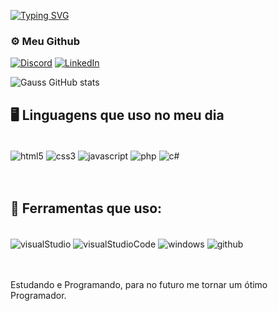 [![Typing SVG](https://readme-typing-svg.herokuapp.com/?color=6EC207&size=35&center=true&vCenter=true&width=1000&lines=Ola!+👋;+Seja+Bem+vindo+ao+meu+Github!+😎👌;:%29)](https://git.io/typing-svg)

### ⚙️ Meu Github

[![Discord](https://img.shields.io/badge/Discord-7289DA?style=for-the-badge&logo=discord&logoColor=white)](https://discord.com/channels/@sr_gauss)
[![LinkedIn](https://img.shields.io/badge/LinkedIn-0077B5?style=for-the-badge&logo=linkedin&logoColor=white)](https://www.linkedin.com/in/gustavo-fran%C3%A7a-311636297/)

![Gauss GitHub stats](https://github-readme-stats.vercel.app/api?username=SrGauss&show_icons=true&theme=merko)

## 🖥️ Linguagens que uso no meu dia

<div style="display: inline_block"><br/>
    <img align="center" alt="html5" src="https://img.shields.io/badge/HTML5-E34F26?style=for-the-badge&logo=html5&logoColor=white" />
        <img align="center" alt="css3" src="https://img.shields.io/badge/CSS3-1572B6?style=for-the-badge&logo=css3&logoColor=white" />
                <img align="center" alt="javascript" src="https://img.shields.io/badge/JavaScript-F7DF1E?style=for-the-badge&logo=javascript&logoColor=black" />
                        <img align="center" alt="php" src="https://img.shields.io/badge/PHP-777BB4?style=for-the-badge&logo=php&logoColor=white" />
                                <img align="center" alt="c#" src="https://img.shields.io/badge/C%23-239120?style=for-the-badge&logo=c-sharp&logoColor=white" />
</div><br/><br/>

## 🔧 Ferramentas que uso:

<div style="display: inline_block"><br/>
    <img align="center" alt="visualStudio" src="https://img.shields.io/badge/Visual_Studio-5C2D91?style=for-the-badge&logo=visual%20studio&logoColor=white" />
        <img align="center" alt="visualStudioCode" src="https://img.shields.io/badge/Visual_Studio_Code-0078D4?style=for-the-badge&logo=visual%20studio%20code&logoColor=white" />
            <img align="center" alt="windows" src="https://img.shields.io/badge/Windows-0078D6?style=for-the-badge&logo=windows&logoColor=white" />
                <img align="center" alt="github" src="https://img.shields.io/badge/GitHub-100000?style=for-the-badge&logo=github&logoColor=white" />
</div><br/><br/>


Estudando e Programando, para no futuro me tornar um ótimo Programador.
